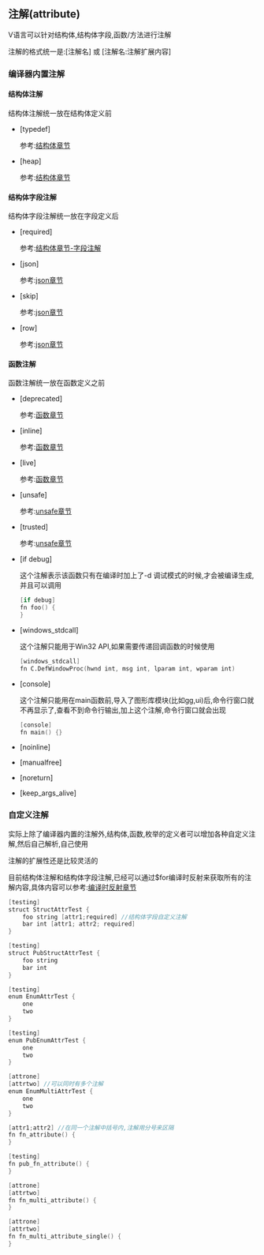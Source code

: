 ## 注解(attribute)

V语言可以针对结构体,结构体字段,函数/方法进行注解

注解的格式统一是:[注解名] 或 [注解名:注解扩展内容]

### 编译器内置注解

#### 结构体注解

结构体注解统一放在结构体定义前

- [typedef]

  参考:[结构体章节](struct.md)
  
- [heap]

  参考:[结构体章节](struct.md)

#### 结构体字段注解

结构体字段注解统一放在字段定义后

- [required]

  参考:[结构体章节-字段注解](struct.md)
  
- [json]

  参考:[json章节](json.md)
  
- [skip]

  参考:[json章节](json.md)
  
- [row]

  参考:[json章节](json.md)

#### 函数注解

函数注解统一放在函数定义之前

- [deprecated]

  参考:[函数章节](fn.md)
  
- [inline]

  参考:[函数章节](fn.md)

- [live]

  参考:[函数章节](fn.md)

- [unsafe]

  参考:[unsafe章节](unsafe.md)

- [trusted]

  参考:[unsafe章节](unsafe.md)
  
- [if debug]

  这个注解表示该函数只有在编译时加上了-d 调试模式的时候,才会被编译生成,并且可以调用

  ```v
  [if debug]
  fn foo() {
  }
  ```

- [windows_stdcall]

  这个注解只能用于Win32 API,如果需要传递回调函数的时候使用
  
  ```v
  [windows_stdcall]
  fn C.DefWindowProc(hwnd int, msg int, lparam int, wparam int)
  ```

- [console]

  这个注解只能用在main函数前,导入了图形库模块(比如gg,ui)后,命令行窗口就不再显示了,查看不到命令行输出,加上这个注解,命令行窗口就会出现

  ```v
  [console]
  fn main() {}
  ```

- [noinline]

  

- [manualfree]


- [noreturn]

  

- [keep_args_alive]

  

### 自定义注解

实际上除了编译器内置的注解外,结构体,函数,枚举的定义者可以增加各种自定义注解,然后自己解析,自己使用

注解的扩展性还是比较灵活的

目前结构体注解和结构体字段注解,已经可以通过$for编译时反射来获取所有的注解内容,具体内容可以参考:[编译时反射章节](comptime.md)

```v
[testing]
struct StructAttrTest {
	foo string [attr1;required] //结构体字段自定义注解
	bar int [attr1; attr2; required]
}

[testing]
struct PubStructAttrTest {
	foo string
	bar int
}

[testing]
enum EnumAttrTest {
	one
	two
}

[testing]
enum PubEnumAttrTest {
	one
	two
}

[attrone] 
[attrtwo] //可以同时有多个注解
enum EnumMultiAttrTest {
	one
	two
}

[attr1;attr2] //在同一个注解中括号内,注解用分号来区隔
fn fn_attribute() {
}

[testing]
fn pub_fn_attribute() {
}

[attrone]
[attrtwo]
fn fn_multi_attribute() {
}

[attrone]
[attrtwo]
fn fn_multi_attribute_single() {
}
```

